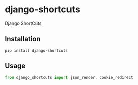 # django-shortcuts
Django ShortCuts

## Installation
```shell
pip install django-shortcuts
```

## Usage
```python
from django_shortcuts import json_render, cookie_redirect
```
